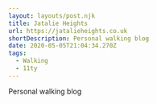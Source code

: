 ```yaml
---
layout: layouts/post.njk
title: Jatalie Heights
url: https://jatalieheights.co.uk
shortDescription: Personal walking blog
date: 2020-05-05T21:04:34.270Z
tags:
  - Walking
  - 11ty
---
```

Personal walking blog